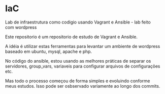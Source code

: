 # IaC
Lab de infraestrutura como codigio usando Vagrant e Ansible - lab feito com wordpress

Este repositorio é um repositorio de estudo de Vagrant e Ansible. 

A idéia é utilizar estas ferramentas para levantar um ambiente de wordpress baseado em ubuntu, mysql, apache e php.

No código do ansible, estou usando as melhores práticas de separar os servidores, group_vars, variaveis para configurar arquivos de configurações etc.

Mas todo o processo começou de forma simples e evoluindo conforme meus estudos. Isso pode ser osbservado variamente ao longo dos commits.

